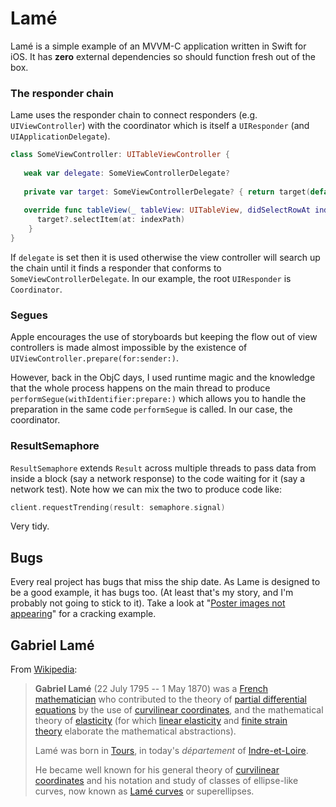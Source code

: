 #  Lamé

Lamé is a simple example of an MVVM-C application written in Swift for iOS. It has **zero** external dependencies so should function fresh out of the box.

### The responder chain

Lame uses the responder chain to connect responders (e.g. `UIViewController`) with the coordinator which is itself a `UIResponder` (and `UIApplicationDelegate`). 

```swift
class SomeViewController: UITableViewController {
        
   weak var delegate: SomeViewControllerDelegate?
    
   private var target: SomeViewControllerDelegate? { return target(default: delegate) }
    
   override func tableView(_ tableView: UITableView, didSelectRowAt indexPath: IndexPath) {
      target?.selectItem(at: indexPath)
    }
}
```

If `delegate` is set then it is used otherwise the view controller will search up the chain until it finds a responder that conforms to `SomeViewControllerDelegate`. In our example, the root `UIResponder` is `Coordinator`.

### Segues

Apple encourages the use of storyboards but keeping the flow out of view controllers is made almost impossible by the existence of `UIViewController.prepare(for:sender:)`.

However, back in the ObjC days, I used runtime magic and the knowledge that the whole process happens on the main thread to produce `performSegue(withIdentifier:prepare:)` which allows you to handle the preparation in the same code `performSegue` is called. In our case, the coordinator.

### ResultSemaphore

`ResultSemaphore` extends `Result` across multiple threads to pass data from inside a block (say a network response) to the code waiting for it (say a network test). Note how we can mix the two to produce code like:

```swift
client.requestTrending(result: semaphore.signal)
```

Very tidy.

## Bugs

Every real project has bugs that miss the ship date. As Lame is designed to be a good example, it has bugs too. (At least that's my story, and I'm probably not going to stick to it). Take a look at "[Poster images not appearing](https://github.com/jjrscott/Lame/issues/1)" for a cracking example.

## Gabriel Lamé

From [Wikipedia](https://en.wikipedia.org/wiki/Gabriel_Lam%C3%A9):

> **Gabriel Lamé** (22 July 1795 -- 1 May 1870) was a [French mathematician](https://en.wikipedia.org/wiki/Category:French_mathematicians "Category:French mathematicians") who contributed to the theory of [partial differential equations](https://en.wikipedia.org/wiki/Partial_differential_equation "Partial differential equation") by the use of [curvilinear coordinates](https://en.wikipedia.org/wiki/Curvilinear_coordinates "Curvilinear coordinates"), and the mathematical theory of [elasticity](https://en.wikipedia.org/wiki/Elasticity_(physics) "Elasticity (physics)") (for which [linear elasticity](https://en.wikipedia.org/wiki/Linear_elasticity "Linear elasticity") and [finite strain theory](https://en.wikipedia.org/wiki/Finite_strain_theory "Finite strain theory") elaborate the mathematical abstractions). 
>
> Lamé was born in [Tours](https://en.wikipedia.org/wiki/Tours "Tours"), in today's *département* of [Indre-et-Loire](https://en.wikipedia.org/wiki/Indre-et-Loire "Indre-et-Loire").
>
> He became well known for his general theory of [curvilinear coordinates](https://en.wikipedia.org/wiki/Curvilinear_coordinates "Curvilinear coordinates") and his notation and study of classes of ellipse-like curves, now known as [Lamé curves](https://en.wikipedia.org/wiki/Lam%C3%A9_curve "Lamé curve") or superellipses.